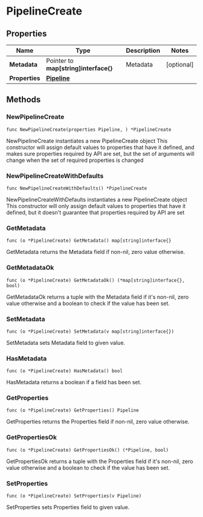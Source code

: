 # PipelineCreate

## Properties

|Name | Type | Description | Notes|
|------------ | ------------- | ------------- | -------------|
|**Metadata** | Pointer to **map[string]interface{}** | Metadata | [optional] |
|**Properties** | [**Pipeline**](Pipeline.md) |  | |

## Methods

### NewPipelineCreate

`func NewPipelineCreate(properties Pipeline, ) *PipelineCreate`

NewPipelineCreate instantiates a new PipelineCreate object
This constructor will assign default values to properties that have it defined,
and makes sure properties required by API are set, but the set of arguments
will change when the set of required properties is changed

### NewPipelineCreateWithDefaults

`func NewPipelineCreateWithDefaults() *PipelineCreate`

NewPipelineCreateWithDefaults instantiates a new PipelineCreate object
This constructor will only assign default values to properties that have it defined,
but it doesn't guarantee that properties required by API are set

### GetMetadata

`func (o *PipelineCreate) GetMetadata() map[string]interface{}`

GetMetadata returns the Metadata field if non-nil, zero value otherwise.

### GetMetadataOk

`func (o *PipelineCreate) GetMetadataOk() (*map[string]interface{}, bool)`

GetMetadataOk returns a tuple with the Metadata field if it's non-nil, zero value otherwise
and a boolean to check if the value has been set.

### SetMetadata

`func (o *PipelineCreate) SetMetadata(v map[string]interface{})`

SetMetadata sets Metadata field to given value.

### HasMetadata

`func (o *PipelineCreate) HasMetadata() bool`

HasMetadata returns a boolean if a field has been set.

### GetProperties

`func (o *PipelineCreate) GetProperties() Pipeline`

GetProperties returns the Properties field if non-nil, zero value otherwise.

### GetPropertiesOk

`func (o *PipelineCreate) GetPropertiesOk() (*Pipeline, bool)`

GetPropertiesOk returns a tuple with the Properties field if it's non-nil, zero value otherwise
and a boolean to check if the value has been set.

### SetProperties

`func (o *PipelineCreate) SetProperties(v Pipeline)`

SetProperties sets Properties field to given value.



